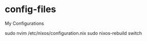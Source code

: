 # config-files
My Configurations

sudo nvim /etc/nixos/configuration.nix 
sudo nixos-rebuild switch
